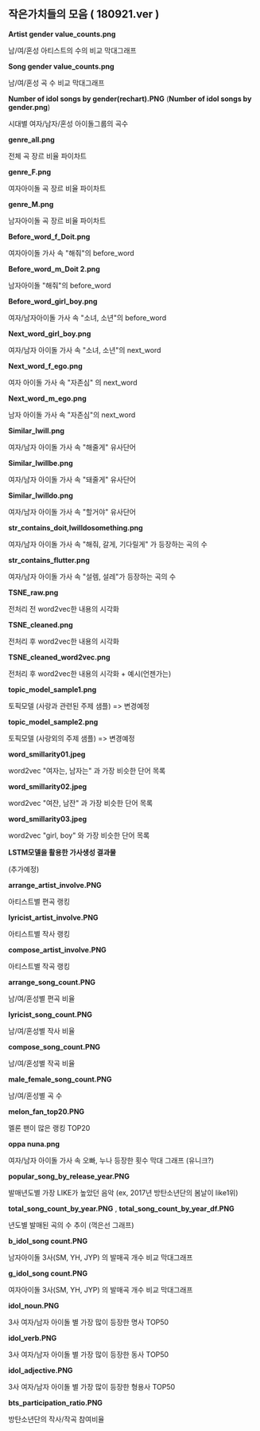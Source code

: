 ## 작은가치들의 모음 ( 180921.ver )

**Artist gender value_counts.png**

남/여/혼성 아티스트의 수의 비교 막대그래프 

**Song gender value_counts.png**

남/여/혼성 곡 수 비교 막대그래프

**Number of idol songs by gender(rechart).PNG** (**Number of idol songs by gender.png**)

시대별 여자/남자/혼성 아이돌그룹의 곡수

**genre_all.png**

전체 곡 장르 비율 파이차트

**genre_F.png**

여자아이돌 곡 장르 비율 파이차트

**genre_M.png**

남자아이돌 곡 장르 비율 파이차트  
  
  
  
**Before_word_f_Doit.png**

여자아이돌 가사 속 "해줘"의  before_word

**Before_word_m_Doit 2.png**

남자아이돌 "해줘"의 before_word

**Before_word_girl_boy.png**

여자/남자아이돌 가사 속 "소녀, 소년"의  before_word

**Next_word_girl_boy.png**

여자/남자 아이돌 가사 속 "소녀, 소년"의 next_word

**Next_word_f_ego.png**

여자 아이돌 가사 속 "자존심" 의 next_word

**Next_word_m_ego.png**

남자 아이돌 가사 속 "자존심"의 next_word

**Similar_Iwill.png**

여자/남자 아이돌 가사 속 "해줄게" 유사단어

**Similar_Iwillbe.png**

여자/남자 아이돌 가사 속 "돼줄게" 유사단어

**Similar_Iwilldo.png**

여자/남자 아이돌 가사 속 "할거야" 유사단어

**str_contains_doit,Iwilldosomething.png**

여자/남자 아이돌 가사 속 "해줘, 갈게, 기다릴게" 가 등장하는 곡의 수

**str_contains_flutter.png**

여자/남자 아이돌 가사 속 "설렘, 설레"가 등장하는 곡의 수
  
  
  
**TSNE_raw.png**

전처리 전 word2vec한 내용의 시각화 

**TSNE_cleaned.png**

전처리 후 word2vec한 내용의 시각화 

**TSNE_cleaned_word2vec.png**

전처리 후 word2vec한 내용의 시각화 + 예시(언젠가는)

**topic_model_sample1.png**

토픽모델 (사랑과 관련된 주제 샘플) => 변경예정

**topic_model_sample2.png**

토픽모델 (사랑외의 주제 샘플) => 변경예정

**word_smillarity01.jpeg**

word2vec "여자는, 남자는" 과 가장 비슷한 단어 목록

**word_smillarity02.jpeg**

word2vec "여잔, 남잔" 과 가장 비슷한 단어 목록

**word_smillarity03.jpeg**

word2vec "girl, boy" 와 가장 비슷한 단어 목록

**LSTM모델을 활용한 가사생성 결과물** 

(추가예정)



 **arrange_artist_involve.PNG**

아티스트별 편곡 랭킹

**lyricist_artist_involve.PNG**

아티스트별 작사 랭킹

**compose_artist_involve.PNG**

아티스트별 작곡 랭킹

**arrange_song_count.PNG** 

남/여/혼성별 편곡 비율

**lyricist_song_count.PNG**

남/여/혼성별 작사 비율

**compose_song_count.PNG**

남/여/혼성별 작곡 비율 

**male_female_song_count.PNG**

남/여/혼성별 곡 수

**melon_fan_top20.PNG**

멜론 팬이 많은 랭킹 TOP20 

**oppa nuna.png**

여자/남자 아이돌 가사 속 오빠, 누나 등장한 횟수 막대 그래프 (유니크?)

**popular_song_by_release_year.PNG**

발매년도별 가장 LIKE가 높았던 음악 (ex, 2017년 방탄소년단의 봄날이 like1위)

**total_song_count_by_year.PNG** , **total_song_count_by_year_df.PNG**

년도별 발매된 곡의 수 추이 (꺽은선 그래프)
  
  
  
**b_idol_song count.PNG**

남자아이돌  3사(SM, YH, JYP) 의 발매곡 개수 비교 막대그래프 

**g_idol_song count.PNG**

여자아이돌 3사(SM, YH, JYP)  의 발매곡 개수 비교 막대그래프 

**idol_noun.PNG**

3사 여자/남자 아이돌 별 가장 많이 등장한 명사 TOP50

**idol_verb.PNG**

3사 여자/남자 아이돌 별 가장 많이 등장한 동사 TOP50

**idol_adjective.PNG**

3사 여자/남자 아이돌 별 가장 많이 등장한 형용사 TOP50
  
  
  
**bts_participation_ratio.PNG**

방탄소년단의 작사/작곡 참여비율
  
  
  
